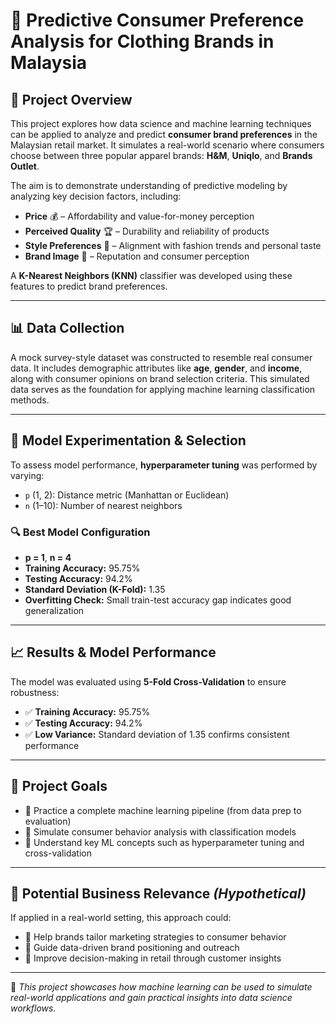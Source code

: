 # 👕 **Predictive Consumer Preference Analysis for Clothing Brands in Malaysia**

## 📌 Project Overview  
This project explores how data science and machine learning techniques can be applied to analyze and predict **consumer brand preferences** in the Malaysian retail market. It simulates a real-world scenario where consumers choose between three popular apparel brands: **H&M**, **Uniqlo**, and **Brands Outlet**.

The aim is to demonstrate understanding of predictive modeling by analyzing key decision factors, including:  
- **Price** 💰 – Affordability and value-for-money perception  
- **Perceived Quality** 🏆 – Durability and reliability of products  
- **Style Preferences** 👗 – Alignment with fashion trends and personal taste  
- **Brand Image** 🏢 – Reputation and consumer perception

A **K-Nearest Neighbors (KNN)** classifier was developed using these features to predict brand preferences.

---

## 📊 Data Collection  
A mock survey-style dataset was constructed to resemble real consumer data. It includes demographic attributes like **age**, **gender**, and **income**, along with consumer opinions on brand selection criteria. This simulated data serves as the foundation for applying machine learning classification methods.

---

## 🤖 Model Experimentation & Selection  
To assess model performance, **hyperparameter tuning** was performed by varying:  
- `p` (1, 2): Distance metric (Manhattan or Euclidean)  
- `n` (1–10): Number of nearest neighbors

### 🔍 Best Model Configuration  
- **p = 1**, **n = 4**  
- **Training Accuracy:** 95.75%  
- **Testing Accuracy:** 94.2%  
- **Standard Deviation (K-Fold):** 1.35  
- **Overfitting Check:** Small train-test accuracy gap indicates good generalization

---

## 📈 Results & Model Performance  
The model was evaluated using **5-Fold Cross-Validation** to ensure robustness:  
- ✅ **Training Accuracy:** 95.75%  
- ✅ **Testing Accuracy:** 94.2%  
- ✅ **Low Variance:** Standard deviation of 1.35 confirms consistent performance

---

## 🎯 Project Goals  
- 📌 Practice a complete machine learning pipeline (from data prep to evaluation)  
- 📌 Simulate consumer behavior analysis with classification models  
- 📌 Understand key ML concepts such as hyperparameter tuning and cross-validation

---

## 📢 Potential Business Relevance *(Hypothetical)*  
If applied in a real-world setting, this approach could:  
- 🎯 Help brands tailor marketing strategies to consumer behavior  
- 🎯 Guide data-driven brand positioning and outreach  
- 🎯 Improve decision-making in retail through customer insights

---

🚀 *This project showcases how machine learning can be used to simulate real-world applications and gain practical insights into data science workflows.*
